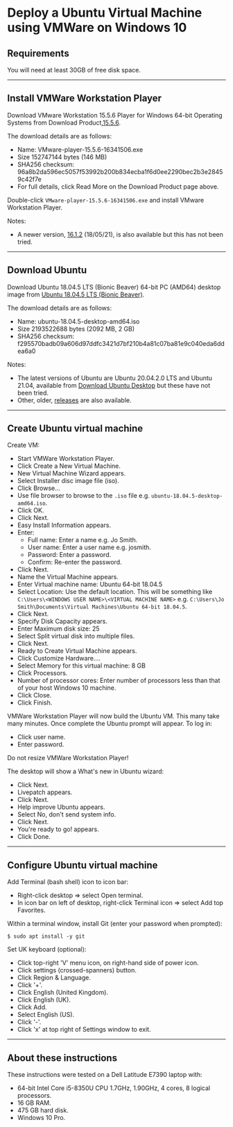 # Deploy a Ubuntu Virtual Machine using VMWare on Windows 10

## Requirements

You will need at least 30GB of free disk space.

---

## Install VMWare Workstation Player

Download VMware Workstation 15.5.6 Player for Windows 64-bit Operating Systems from Download Product,[15.5.6](https://my.vmware.com/en/web/vmware/downloads/details?downloadGroup=PLAYER-1556&productId=800).

The download details are as follows:

* Name: VMware-player-15.5.6-16341506.exe
* Size 152747144 bytes (146 MB)
* SHA256 checksum: 96a8b2da596ec5057f53992b200b834ecba1f6d0ee2290bec2b3e28459c42f7e
* For full details, click Read More on the Download Product page above.

Double-click `VMware-player-15.5.6-16341506.exe` and install VMware Workstation Player.

Notes:

* A newer version, [16.1.2](https://my.vmware.com/web/vmware/downloads/details?downloadGroup=WKST-PLAYER-1612&productId=1039&rPId=66621) (18/05/21), is also available but this has not been tried.

---

## Download Ubuntu

Download Ubuntu 18.04.5 LTS (Bionic Beaver) 64-bit PC (AMD64) desktop image from [Ubuntu 18.04.5 LTS (Bionic Beaver)](https://releases.ubuntu.com/bionic/).

The download details are as follows:

* Name: ubuntu-18.04.5-desktop-amd64.iso
* Size 2193522688 bytes (2092 MB, 2 GB)
* SHA256 checksum: f295570badb09a606d97ddfc3421d7bf210b4a81c07ba81e9c040eda6ddea6a0

Notes:

* The latest versions of Ubuntu are Ubuntu 20.04.2.0 LTS and Ubuntu 21.04, available from [Download Ubuntu Desktop](https://www.ubuntu.com/download/desktop) but these have not been tried.
* Other, older, [releases](https://releases.ubuntu.com/) are also available.

-----

## Create Ubuntu virtual machine

Create VM:

* Start VMWare Workstation Player.
* Click Create a New Virtual Machine.
* New Virtual Machine Wizard appears.
* Select Installer disc image file (iso).
* Click Browse...
* Use file browser to browse to the `.iso` file e.g. `ubuntu-18.04.5-desktop-amd64.iso`.
* Click OK.
* Click Next.
* Easy Install Information appears.
* Enter:
  - Full name: Enter a name e.g. Jo Smith.
  - User name: Enter a user name e.g. josmith.
  - Password: Enter a password.
  - Confirm: Re-enter the password.
* Click Next.
* Name the Virtual Machine appears.
* Enter Virtual machine name: Ubuntu 64-bit 18.04.5
* Select Location: Use the default location. This will be something like `C:\Users\<WINDOWS USER NAME>\<VIRTUAL MACHINE NAME>` e.g. `C:\Users\Jo Smith\Documents\Virtual Machines\Ubuntu 64-bit 18.04.5`.
* Click Next.
* Specify Disk Capacity appears.
* Enter Maximum disk size: 25
* Select Split virtual disk into multiple files.
* Click Next.
* Ready to Create Virtual Machine appears.
* Click Customize Hardware....
* Select Memory for this virtual machine: 8 GB
* Click Processors.
* Number of processor cores: Enter number of processors less than that of your host Windows 10 machine.
* Click Close.
* Click Finish.

VMWare Workstation Player will now build the Ubuntu VM. This many take many minutes. Once complete the Ubuntu prompt will appear. To log in:

* Click user name.
* Enter password.

Do not resize VMWare Workstation Player!

The desktop will show a What's new in Ubuntu wizard:

* Click Next.
* Livepatch appears.
* Click Next.
* Help improve Ubuntu appears.
* Select No, don't send system info.
* Click Next.
* You're ready to go! appears.
* Click Done.

---

## Configure Ubuntu virtual machine

Add Terminal (bash shell) icon to icon bar:

* Right-click desktop => select Open terminal.
* In icon bar on left of desktop, right-click Terminal icon => select Add top Favorites.

Within a terminal window, install Git (enter your password when prompted):

```console
$ sudo apt install -y git
```

Set UK keyboard (optional):

* Click top-right 'V' menu icon, on right-hand side of power icon.
* Click settings (crossed-spanners) button.
* Click Region & Language.
* Click '+'.
* Click English (United Kingdom).
* Click English (UK).
* Click Add.
* Select English (US).
* Click '-'.
* Click 'x' at top right of Settings window to exit.

---

## About these instructions

These instructions were tested on a Dell Latitude E7390 laptop with:

* 64-bit Intel Core i5-8350U CPU 1.7GHz, 1.90GHz, 4 cores, 8 logical processors.
* 16 GB RAM.
* 475 GB hard disk.
* Windows 10 Pro.
